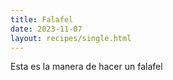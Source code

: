 ```yaml
---
title: Falafel
date: 2023-11-07
layout: recipes/single.html
---
```


Esta es la manera de hacer un falafel
